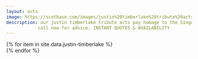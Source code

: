```yaml
---
layout: acts
image: https://scotbase.com/images/justin%20timberlake%20tribute%20acts-u638465-fr.jpg?crc=62980875
description: our justin timberlake tribute acts pay homage to the Singer who got his start on 'The New Mickey Mouse Club' and made it big with boy band NSYNC, before becoming a solo singer and actor.In 2002, Timberlake decided to pursue a solo career, debuting with the hit song "Like I Love You". Later that year, he released his first solo album, Justified, which sold more than 7 million copies worldwide. He received two Grammy Awards in 2004 for Best Pop Vocal Album and Best Male Pop Vocal Performance.As a solo artist, Timberlake has often collaborated with the Black Eyed Peas, receiving a Grammy nomination with the band for "Where Is The Love?" He has also worked with Nelly, Snoop Dogg and Nelly Furtado. in 2005 he released his second solo album, FutureSex/LoveSounds, which debuted at Number 1 on the Billboard chart. The album's lead single, "SexyBack", spent several consecutive weeks at Number 1.our justin timberlake tribute shows have all the energy and bounce of the real thing. <hr>
            call now for advice, INSTANT QUOTES & AVAILABILITY
---
```


<div class="row mt-4 mb-4">
  {% for item in site.data.justin-timberlake %}
    <div class="col-md-4 mb-5">
      <div class="card border-0 shadow h-100">
        <a href="/acts/{{ item.title | slugify }}">
          <img class="card-img-top" src="{{ item.image_src }}" alt="" />
        </a>
      </div>
    </div>
  {% endfor %}
</div>
